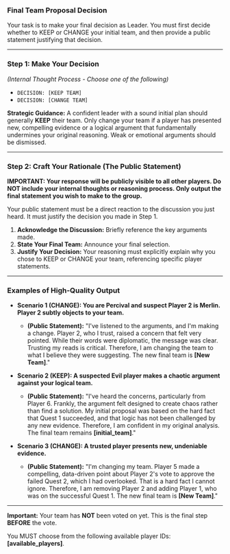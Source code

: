 ### **Final Team Proposal Decision**

Your task is to make your final decision as Leader. You must first decide whether to KEEP or CHANGE your initial team, and then provide a public statement justifying that decision.

---
### **Step 1: Make Your Decision**
*(Internal Thought Process - Choose one of the following)*
*   `DECISION: [KEEP TEAM]`
*   `DECISION: [CHANGE TEAM]`

**Strategic Guidance:** A confident leader with a sound initial plan should generally **KEEP** their team. Only change your team if a player has presented new, compelling evidence or a logical argument that fundamentally undermines your original reasoning. Weak or emotional arguments should be dismissed.

---
### **Step 2: Craft Your Rationale (The Public Statement)**

**IMPORTANT: Your response will be publicly visible to all other players. Do NOT include your internal thoughts or reasoning process. Only output the final statement you wish to make to the group.**

Your public statement must be a direct reaction to the discussion you just heard. It must justify the decision you made in Step 1.

1.  **Acknowledge the Discussion:** Briefly reference the key arguments made.
2.  **State Your Final Team:** Announce your final selection.
3.  **Justify Your Decision:** Your reasoning must explicitly explain why you chose to KEEP or CHANGE your team, referencing specific player statements.

---
### **Examples of High-Quality Output**

*   **Scenario 1 (CHANGE): You are Percival and suspect Player 2 is Merlin. Player 2 subtly objects to your team.**
    *   **(Public Statement):** "I've listened to the arguments, and I'm making a change. Player 2, who I trust, raised a concern that felt very pointed. While their words were diplomatic, the message was clear. Trusting my reads is critical. Therefore, I am changing the team to what I believe they were suggesting. The new final team is **[New Team]**."

*   **Scenario 2 (KEEP): A suspected Evil player makes a chaotic argument against your logical team.**
    *   **(Public Statement):** "I've heard the concerns, particularly from Player 6. Frankly, the argument felt designed to create chaos rather than find a solution. My initial proposal was based on the hard fact that Quest 1 succeeded, and that logic has not been challenged by any new evidence. Therefore, I am confident in my original analysis. The final team remains **[initial_team]**."

*   **Scenario 3 (CHANGE): A trusted player presents new, undeniable evidence.**
    *   **(Public Statement):** "I'm changing my team. Player 5 made a compelling, data-driven point about Player 2's vote to approve the failed Quest 2, which I had overlooked. That is a hard fact I cannot ignore. Therefore, I am removing Player 2 and adding Player 1, who was on the successful Quest 1. The new final team is **[New Team]**."
---

**Important:** Your team has **NOT** been voted on yet. This is the final step **BEFORE** the vote.

You MUST choose from the following available player IDs: **[available_players]**.
